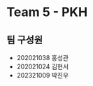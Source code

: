 # Team 5 - PKH

## 팀 구성원

- 202021038 홍성관
- 202021024 김현서
- 202321009 박진우

```{tableofcontents}

```

